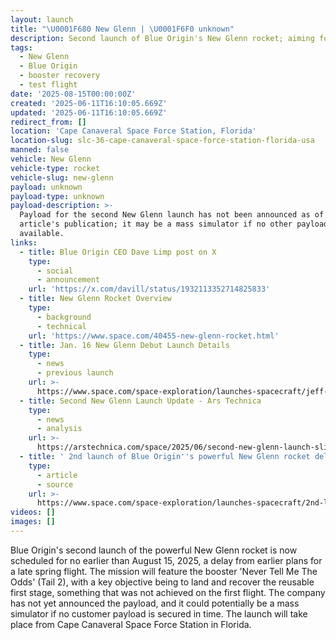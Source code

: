 ```yaml
---
layout: launch
title: "\U0001F680 New Glenn | \U0001F6F0 unknown"
description: Second launch of Blue Origin's New Glenn rocket; aiming for booster recovery.
tags:
  - New Glenn
  - Blue Origin
  - booster recovery
  - test flight
date: '2025-08-15T00:00:00Z'
created: '2025-06-11T16:10:05.669Z'
updated: '2025-06-11T16:10:05.669Z'
redirect_from: []
location: 'Cape Canaveral Space Force Station, Florida'
location-slug: slc-36-cape-canaveral-space-force-station-florida-usa
manned: false
vehicle: New Glenn
vehicle-type: rocket
vehicle-slug: new-glenn
payload: unknown
payload-type: unknown
payload-description: >-
  Payload for the second New Glenn launch has not been announced as of the
  article's publication; it may be a mass simulator if no other payload is
  available.
links:
  - title: Blue Origin CEO Dave Limp post on X
    type:
      - social
      - announcement
    url: 'https://x.com/davill/status/1932113352714825833'
  - title: New Glenn Rocket Overview
    type:
      - background
      - technical
    url: 'https://www.space.com/40455-new-glenn-rocket.html'
  - title: Jan. 16 New Glenn Debut Launch Details
    type:
      - news
      - previous launch
    url: >-
      https://www.space.com/space-exploration/launches-spacecraft/jeff-bezos-blue-origin-launches-massive-new-glenn-rocket-into-orbit-on-1st-flight-video
  - title: Second New Glenn Launch Update - Ars Technica
    type:
      - news
      - analysis
    url: >-
      https://arstechnica.com/space/2025/06/second-new-glenn-launch-slips-toward-fall-as-program-leadership-departs/
  - title: ' 2nd launch of Blue Origin''s powerful New Glenn rocket delayed to Aug. 15 at the earliest '
    type:
      - article
      - source
    url: >-
      https://www.space.com/space-exploration/launches-spacecraft/2nd-launch-of-blue-origins-powerful-new-glenn-rocket-delayed-to-aug-15-at-the-earliest
videos: []
images: []
---
```

Blue Origin's second launch of the powerful New Glenn rocket is now scheduled for no earlier than August 15, 2025, a delay from earlier plans for a late spring flight. The mission will feature the booster 'Never Tell Me The Odds' (Tail 2), with a key objective being to land and recover the reusable first stage, something that was not achieved on the first flight. The company has not yet announced the payload, and it could potentially be a mass simulator if no customer payload is secured in time. The launch will take place from Cape Canaveral Space Force Station in Florida.

